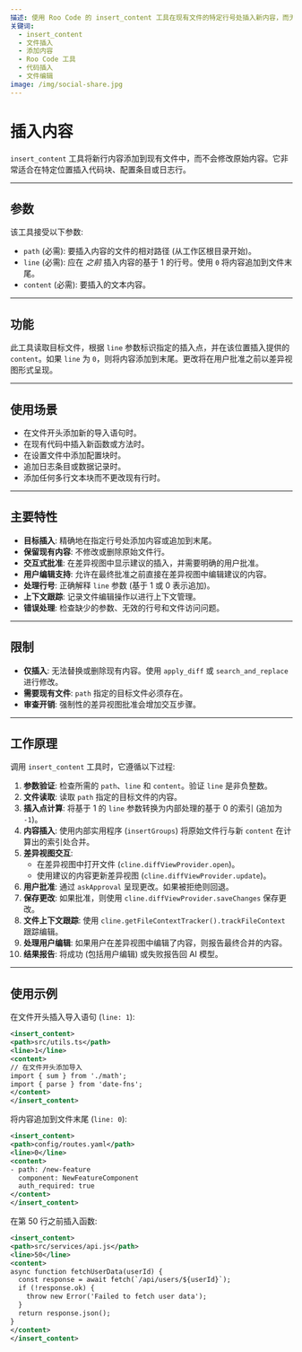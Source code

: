 ```yaml
---
描述: 使用 Roo Code 的 insert_content 工具在现有文件的特定行号处插入新内容，而无需修改原始内容。
关键词:
  - insert_content
  - 文件插入
  - 添加内容
  - Roo Code 工具
  - 代码插入
  - 文件编辑
image: /img/social-share.jpg
---
```


# 插入内容

`insert_content` 工具将新行内容添加到现有文件中，而不会修改原始内容。它非常适合在特定位置插入代码块、配置条目或日志行。

---

## 参数

该工具接受以下参数:

- `path` (必需): 要插入内容的文件的相对路径 (从工作区根目录开始)。
- `line` (必需): 应在 *之前* 插入内容的基于 1 的行号。使用 `0` 将内容追加到文件末尾。
- `content` (必需): 要插入的文本内容。

---

## 功能

此工具读取目标文件，根据 `line` 参数标识指定的插入点，并在该位置插入提供的 `content`。如果 `line` 为 `0`，则将内容添加到末尾。更改将在用户批准之前以差异视图形式呈现。

---

## 使用场景

- 在文件开头添加新的导入语句时。
- 在现有代码中插入新函数或方法时。
- 在设置文件中添加配置块时。
- 追加日志条目或数据记录时。
- 添加任何多行文本块而不更改现有行时。

---

## 主要特性

- **目标插入**: 精确地在指定行号处添加内容或追加到末尾。
- **保留现有内容**: 不修改或删除原始文件行。
- **交互式批准**: 在差异视图中显示建议的插入，并需要明确的用户批准。
- **用户编辑支持**: 允许在最终批准之前直接在差异视图中编辑建议的内容。
- **处理行号**: 正确解释 `line` 参数 (基于 1 或 0 表示追加)。
- **上下文跟踪**: 记录文件编辑操作以进行上下文管理。
- **错误处理**: 检查缺少的参数、无效的行号和文件访问问题。

---

## 限制

- **仅插入**: 无法替换或删除现有内容。使用 `apply_diff` 或 `search_and_replace` 进行修改。
- **需要现有文件**: `path` 指定的目标文件必须存在。
- **审查开销**: 强制性的差异视图批准会增加交互步骤。

---

## 工作原理

调用 `insert_content` 工具时，它遵循以下过程:

1.  **参数验证**: 检查所需的 `path`、`line` 和 `content`。验证 `line` 是非负整数。
2.  **文件读取**: 读取 `path` 指定的目标文件的内容。
3.  **插入点计算**: 将基于 1 的 `line` 参数转换为内部处理的基于 0 的索引 (追加为 `-1`)。
4.  **内容插入**: 使用内部实用程序 (`insertGroups`) 将原始文件行与新 `content` 在计算出的索引处合并。
5.  **差异视图交互**:
    *   在差异视图中打开文件 (`cline.diffViewProvider.open`)。
    *   使用建议的内容更新差异视图 (`cline.diffViewProvider.update`)。
6.  **用户批准**: 通过 `askApproval` 呈现更改。如果被拒绝则回退。
7.  **保存更改**: 如果批准，则使用 `cline.diffViewProvider.saveChanges` 保存更改。
8.  **文件上下文跟踪**: 使用 `cline.getFileContextTracker().trackFileContext` 跟踪编辑。
9.  **处理用户编辑**: 如果用户在差异视图中编辑了内容，则报告最终合并的内容。
10. **结果报告**: 将成功 (包括用户编辑) 或失败报告回 AI 模型。

---

## 使用示例

在文件开头插入导入语句 (`line: 1`):

```xml
<insert_content>
<path>src/utils.ts</path>
<line>1</line>
<content>
// 在文件开头添加导入
import { sum } from './math';
import { parse } from 'date-fns';
</content>
</insert_content>
```

将内容追加到文件末尾 (`line: 0`):

```xml
<insert_content>
<path>config/routes.yaml</path>
<line>0</line>
<content>
- path: /new-feature
  component: NewFeatureComponent
  auth_required: true
</content>
</insert_content>
```

在第 50 行之前插入函数:

```xml
<insert_content>
<path>src/services/api.js</path>
<line>50</line>
<content>
async function fetchUserData(userId) {
  const response = await fetch(`/api/users/${userId}`);
  if (!response.ok) {
    throw new Error('Failed to fetch user data');
  }
  return response.json();
}
</content>
</insert_content>
```